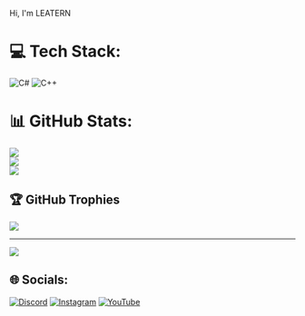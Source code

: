 Hi, I'm LEATERN 



# 💻 Tech Stack:
![C#](https://img.shields.io/badge/c%23-%23239120.svg?style=for-the-badge&logo=c-sharp&logoColor=white) ![C++](https://img.shields.io/badge/c++-%2300599C.svg?style=for-the-badge&logo=c%2B%2B&logoColor=white)
# 📊 GitHub Stats:
![](https://github-readme-stats.vercel.app/api?username=leatern&theme=dark&hide_border=false&include_all_commits=false&count_private=false)<br/>
![](https://github-readme-streak-stats.herokuapp.com/?user=leatern&theme=dark&hide_border=false)<br/>
![](https://github-readme-stats.vercel.app/api/top-langs/?username=leatern&theme=dark&hide_border=false&include_all_commits=false&count_private=false&layout=compact)

## 🏆 GitHub Trophies
![](https://github-profile-trophy.vercel.app/?username=leatern&theme=radical&no-frame=false&no-bg=true&margin-w=4)

---
[![](https://visitcount.itsvg.in/api?id=leatern&icon=0&color=0)](https://visitcount.itsvg.in)

<!-- Proudly created with GPRM ( https://gprm.itsvg.in ) -->

## 🌐 Socials:
[![Discord](https://img.shields.io/badge/Discord-%237289DA.svg?logo=discord&logoColor=white)](https://discord.gg/GuyWQmZKY3) [![Instagram](https://img.shields.io/badge/Instagram-%23E4405F.svg?logo=Instagram&logoColor=white)](https://instagram.com/batuhan.wtfp) [![YouTube](https://img.shields.io/badge/YouTube-%23FF0000.svg?logo=YouTube&logoColor=white)](https://youtube.com/@UC8CS5Q1S2rOiaLv6Mu2ZlNw) 
